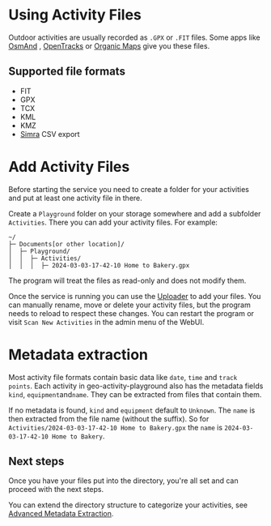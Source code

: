 # Using Activity Files

Outdoor activities are usually recorded as `.GPX` or `.FIT` files. Some apps like [OsmAnd](https://osmand.net/) , [OpenTracks](https://opentracksapp.com/) or [Organic Maps](https://organicmaps.app/) give you these files.

## Supported file formats

- FIT
- GPX
- TCX
- KML
- KMZ
- [Simra](https://www.digital-future.berlin/forschung/projekte/simra/) CSV export

# Add Activity Files

Before starting the service you need to create a folder for your activities and put at least one activity file in there.

Create a `Playground` folder on your storage somewhere and add a subfolder `Activities`. There you can add your activity files.
For example:

```
~/
├─ Documents[or other location]/
│  ├─ Playground/
│  │  ├─ Activities/
│  │  │  ├─ 2024-03-03-17-42-10 Home to Bakery.gpx
```

The program will treat the files as read-only and does not modify them.

Once the service is running you can use the [Uploader](https://martin-ueding.github.io/geo-activity-playground/features/upload/) to add your files.
You can manually rename, move or delete your activity files, but the program needs to reload to respect these changes.
You can restart the program or visit `Scan New Activities` in the admin menu of the WebUI.

# Metadata extraction

Most activity file formats contain basic data like `date`, `time` and `track points`. Each activity in geo-activity-playground also has the metadata fields `kind`, `equipment`and`name`. They can be extracted from files that contain them.

If no metadata is found, `kind` and `equipment` default to `Unknown`. The `name` is then extracted from the file name (without the suffix).
So for `Activities/2024-03-03-17-42-10 Home to Bakery.gpx` the `name` is `2024-03-03-17-42-10 Home to Bakery`.

## Next steps

Once you have your files put into the directory, you're all set and can proceed with the next steps.

You can extend the directory structure to categorize your activities, see [Advanced Metadata Extraction](https://martin-ueding.github.io/geo-activity-playground/getting-started/advanced-metadata-extraction).